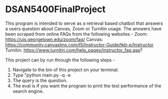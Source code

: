 # DSAN5400FinalProject

This program is intended to serve as a retrieval based chatbot that answers a users question about Canvas, Zoom or Turnitin usage. The answers have been scraped from online FAQs from the following websites - 
Zoom: https://uis.georgetown.edu/zoom/faq/
Canvas: https://community.canvaslms.com/t5/Instructor-Guide/tkb-p/Instructor
Turnitin: https://www.turnitin.com/help_pages/instructor_faq.asp?

This project can by run through the following steps -
1. Navigate to the bin of this project on your terminal.
2. Type "python main.py -q <query> -e <eval>
3. The query is the question.
4. The eval is if you want the program to print the test performance of the search engine.

